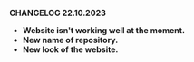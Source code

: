<b>CHANGELOG 22.10.2023<b>
<ul>
  <li> Website isn't working well at the moment.</li>
  <li> New name of repository.</li>
  <li> New look of the website.</li>
</ul>
